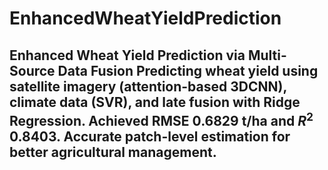 # EnhancedWheatYieldPrediction
## Enhanced Wheat Yield Prediction via Multi-Source Data Fusion  Predicting wheat yield using satellite imagery (attention-based 3DCNN), climate data (SVR), and late fusion with Ridge Regression. Achieved RMSE 0.6829 t/ha and $R^2$ 0.8403. Accurate patch-level estimation for better agricultural management.

